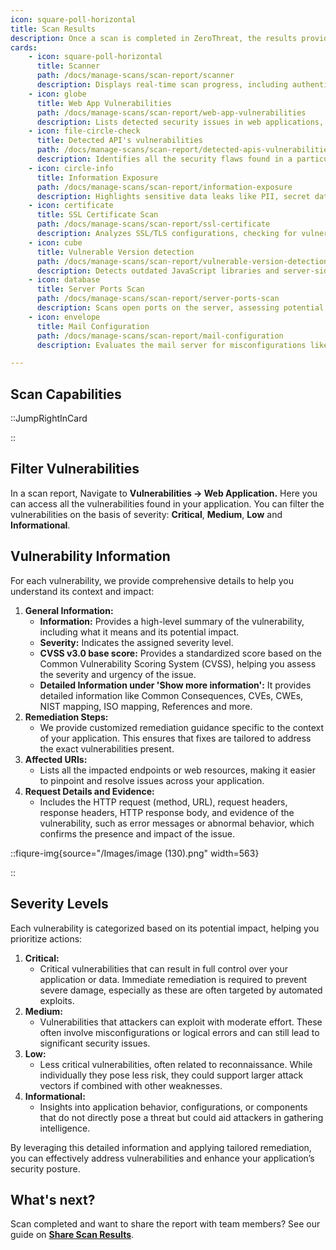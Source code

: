 ```yaml
---
icon: square-poll-horizontal
title: Scan Results
description: Once a scan is completed in ZeroThreat, the results provide a detailed, actionable view of all detected vulnerabilities from surface-level issues to deep security flaws found in authenticated and unauthenticated areas of your application. <br> ZeroThreat organizes results to help you prioritize, investigate, and resolve issues quickly and effectively. 
cards:
    - icon: square-poll-horizontal
      title: Scanner
      path: /docs/manage-scans/scan-report/scanner
      description: Displays real-time scan progress, including authenticated and unauthenticated crawling, along with OWASP Top 10 checks.
    - icon: globe
      title: Web App Vulnerabilities
      path: /docs/manage-scans/scan-report/web-app-vulnerabilities
      description: Lists detected security issues in web applications, categorized by severity, with detailed remediation steps.
    - icon: file-circle-check 
      title: Detected API's vulnerabilities
      path: /docs/manage-scans/scan-report/detected-apis-vulnerabilities
      description: Identifies all the security flaws found in a particular API endpoint, showing affected requests and responses.
    - icon: circle-info
      title: Information Exposure
      path: /docs/manage-scans/scan-report/information-exposure
      description: Highlights sensitive data leaks like PII, secret data leaks like credentials, and cloud misconfigurations.
    - icon: certificate 
      title: SSL Certificate Scan
      path: /docs/manage-scans/scan-report/ssl-certificate
      description: Analyzes SSL/TLS configurations, checking for vulnerabilities, expiration status, and compliance issues.
    - icon: cube
      title: Vulnerable Version detection
      path: /docs/manage-scans/scan-report/vulnerable-version-detection
      description: Detects outdated JavaScript libraries and server-side technologies with known security risks.
    - icon: database 
      title: Server Ports Scan
      path: /docs/manage-scans/scan-report/server-ports-scan
      description: Scans open ports on the server, assessing potential risks and providing mitigation strategies.
    - icon: envelope
      title: Mail Configuration
      path: /docs/manage-scans/scan-report/mail-configuration
      description: Evaluates the mail server for misconfigurations like open relays and reverse DNS mismatches.

---
```


## Scan Capabilities
::JumpRightInCard

::

## Filter Vulnerabilities&#x20;

In a scan report, Navigate to **Vulnerabilities -> Web Application.** Here you can access all the vulnerabilities found in your application. You can filter the vulnerabilities on the basis of severity: **Critical**, **Medium**, **Low** and **Informational**.

## Vulnerability Information

For each vulnerability, we provide comprehensive details to help you understand its context and impact:

1. **General Information:**
   - **Information:** Provides a high-level summary of the vulnerability, including what it means and its potential impact.
   - **Severity:** Indicates the assigned severity level.
   - **CVSS v3.0 base score:** Provides a standardized score based on the Common Vulnerability Scoring System (CVSS), helping you assess the severity and urgency of the issue.
   - **Detailed Information under 'Show more information':** It provides detailed information like Common Consequences, CVEs, CWEs, NIST mapping, ISO mapping, References and more.
2. **Remediation Steps:**
   - We provide customized remediation guidance specific to the context of your application. This ensures that fixes are tailored to address the exact vulnerabilities present.
3. **Affected URIs:**
   - Lists all the impacted endpoints or web resources, making it easier to pinpoint and resolve issues across your application.
4. **Request Details and Evidence:**
   - Includes the HTTP request (method, URL), request headers, response headers, HTTP response body, and evidence of the vulnerability, such as error messages or abnormal behavior, which confirms the presence and impact of the issue.

::fiqure-img{source="/Images/image (130).png" width=563}

<!-- <img src="/Images/image (130).png" alt="" width="563"> -->

::

## Severity Levels

Each vulnerability is categorized based on its potential impact, helping you prioritize actions:

1. **Critical:**
   - Critical vulnerabilities that can result in full control over your application or data. Immediate remediation is required to prevent severe damage, especially as these are often targeted by automated exploits.
2. **Medium:**
   - Vulnerabilities that attackers can exploit with moderate effort. These often involve misconfigurations or logical errors and can still lead to significant security issues.
3. **Low:**
   - Less critical vulnerabilities, often related to reconnaissance. While individually they pose less risk, they could support larger attack vectors if combined with other weaknesses.
4. **Informational:**
   - Insights into application behavior, configurations, or components that do not directly pose a threat but could aid attackers in gathering intelligence.

By leveraging this detailed information and applying tailored remediation, you can effectively address vulnerabilities and enhance your application’s security posture.

## What's next?

Scan completed and want to share the report with team members? See our guide on [**Share Scan Results**](scan-results/share-scan-results 'mention').
